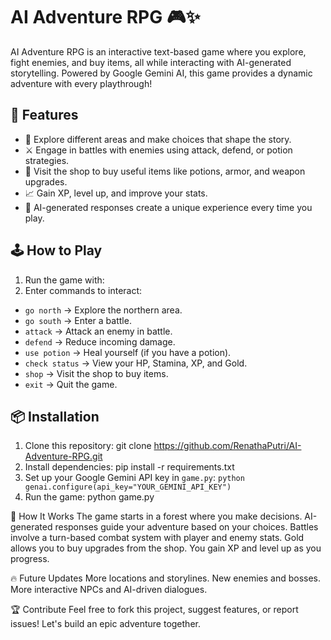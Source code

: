 # AI Adventure RPG 🎮✨

AI Adventure RPG is an interactive text-based game where you explore, fight enemies, and buy items, all while interacting with AI-generated storytelling. Powered by Google Gemini AI, this game provides a dynamic adventure with every playthrough!

## 🚀 Features
- 🌲 Explore different areas and make choices that shape the story.
- ⚔️ Engage in battles with enemies using attack, defend, or potion strategies.
- 🛒 Visit the shop to buy useful items like potions, armor, and weapon upgrades.
- 📈 Gain XP, level up, and improve your stats.
- 🔮 AI-generated responses create a unique experience every time you play.

## 🕹️ How to Play
1. Run the game with:
2. Enter commands to interact:
- `go north` → Explore the northern area.
- `go south` → Enter a battle.
- `attack` → Attack an enemy in battle.
- `defend` → Reduce incoming damage.
- `use potion` → Heal yourself (if you have a potion).
- `check status` → View your HP, Stamina, XP, and Gold.
- `shop` → Visit the shop to buy items.
- `exit` → Quit the game.

## 📦 Installation
1. Clone this repository: git clone https://github.com/RenathaPutri/AI-Adventure-RPG.git
2. Install dependencies: pip install -r requirements.txt
3. Set up your Google Gemini API key in `game.py`:
`python
genai.configure(api_key="YOUR_GEMINI_API_KEY")`
4. Run the game: python game.py

🤖 How It Works
The game starts in a forest where you make decisions.
AI-generated responses guide your adventure based on your choices.
Battles involve a turn-based combat system with player and enemy stats.
Gold allows you to buy upgrades from the shop.
You gain XP and level up as you progress.

🔥 Future Updates
More locations and storylines.
New enemies and bosses.
More interactive NPCs and AI-driven dialogues.

🏆 Contribute
Feel free to fork this project, suggest features, or report issues! Let's build an epic adventure together.


